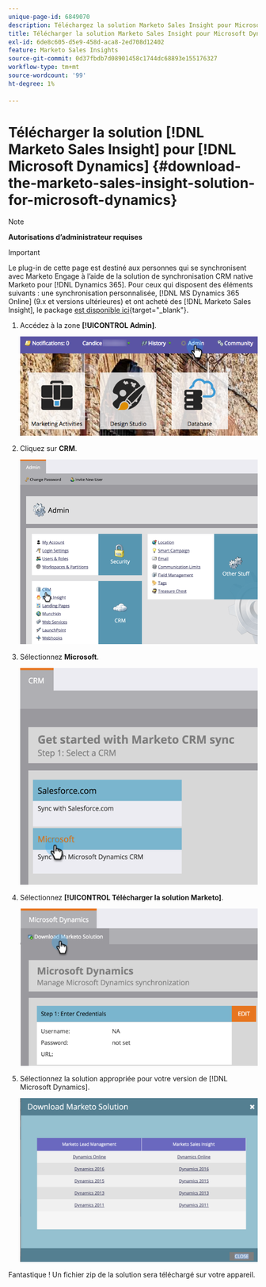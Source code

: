 ```yaml
---
unique-page-id: 6849070
description: Téléchargez la solution Marketo Sales Insight pour Microsoft Dynamics - Documents Marketo - Documentation du produit
title: Télécharger la solution Marketo Sales Insight pour Microsoft Dynamics
exl-id: 6de8c605-d5e9-458d-aca8-2ed708d12402
feature: Marketo Sales Insights
source-git-commit: 0d37fbdb7d08901458c1744dc68893e155176327
workflow-type: tm+mt
source-wordcount: '99'
ht-degree: 1%

---
```


# Télécharger la solution [!DNL Marketo Sales Insight] pour [!DNL Microsoft Dynamics] {#download-the-marketo-sales-insight-solution-for-microsoft-dynamics}

>[!NOTE]
>
>**Autorisations d’administrateur requises**

>[!IMPORTANT]
>
>Le plug-in de cette page est destiné aux personnes qui se synchronisent avec Marketo Engage à l’aide de la solution de synchronisation CRM native Marketo pour [!DNL Dynamics 365]. Pour ceux qui disposent des éléments suivants : une synchronisation personnalisée, [!DNL MS Dynamics 365 Online] (9.x et versions ultérieures) et ont acheté des [!DNL Marketo Sales Insight], le package [ est disponible ici](https://mktg-cdn.marketo.com/community/MarketoSalesInsight_NonNative.zip){target="_blank"}.

1. Accédez à la zone **[!UICONTROL Admin]**.

   ![](assets/mainnavhand.png)

1. Cliquez sur **CRM**.

   ![](assets/image2015-3-11-13-3a7-3a11.png)

1. Sélectionnez **Microsoft**.

   ![](assets/image2016-5-3.png)

1. Sélectionnez **[!UICONTROL Télécharger la solution Marketo]**.

   ![](assets/image2015-3-11-13-3a10-3a4.png)

1. Sélectionnez la solution appropriée pour votre version de [!DNL Microsoft Dynamics].

   ![](assets/msd-online.png)

Fantastique ! Un fichier zip de la solution sera téléchargé sur votre appareil.
